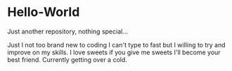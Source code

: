 # Hello-World
Just another repository, nothing special...


Just I not too brand new to coding I can't type to fast
but I willing to try and improve on my skills.
I love sweets if you give me sweets I'll become your best friend.
Currently getting over a cold.
